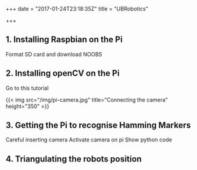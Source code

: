 +++
date = "2017-01-24T23:18:35Z"
title = "UBRobotics"

+++

## 1. Installing Raspbian on the Pi
Format SD card and download NOOBS

## 2. Installing openCV on the Pi
Go to this tutorial

{{< img src="/img/pi-camera.jpg" title="Connecting the camera" height="350" >}}

## 3. Getting the Pi to recognise Hamming Markers
Careful inserting camera
Activate camera on pi
Show python code

## 4. Triangulating the robots position
